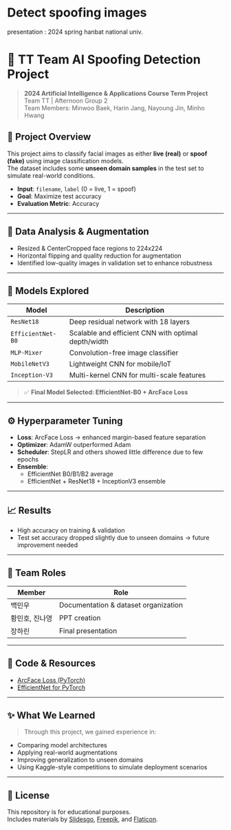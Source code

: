 # Detect spoofing images
presentation : 2024 spring hanbat national univ.

# 🧠 TT Team AI Spoofing Detection Project

> **2024 Artificial Intelligence & Applications Course Term Project**  
> Team TT | Afternoon Group 2  
> Team Members: Minwoo Baek, Harin Jang, Nayoung Jin, Minho Hwang

## 📌 Project Overview

This project aims to classify facial images as either **live (real)** or **spoof (fake)** using image classification models.  
The dataset includes some **unseen domain samples** in the test set to simulate real-world conditions.

- **Input**: `filename`, `label` (0 = live, 1 = spoof)
- **Goal**: Maximize test accuracy
- **Evaluation Metric**: Accuracy

---

## 🧪 Data Analysis & Augmentation

- Resized & CenterCropped face regions to 224x224
- Horizontal flipping and quality reduction for augmentation
- Identified low-quality images in validation set to enhance robustness

---

## 🧠 Models Explored

| Model | Description |
|-------|-------------|
| `ResNet18` | Deep residual network with 18 layers |
| `EfficientNet-B0` | Scalable and efficient CNN with optimal depth/width |
| `MLP-Mixer` | Convolution-free image classifier |
| `MobileNetV3` | Lightweight CNN for mobile/IoT |
| `Inception-V3` | Multi-kernel CNN for multi-scale features |

> ✅ **Final Model Selected: EfficientNet-B0 + ArcFace Loss**

---

## ⚙️ Hyperparameter Tuning

- **Loss**: ArcFace Loss → enhanced margin-based feature separation
- **Optimizer**: AdamW outperformed Adam
- **Scheduler**: StepLR and others showed little difference due to few epochs
- **Ensemble**:  
  - EfficientNet B0/B1/B2 average  
  - EfficientNet + ResNet18 + InceptionV3 ensemble

---

## 📈 Results

- High accuracy on training & validation
- Test set accuracy dropped slightly due to unseen domains → future improvement needed

---

## 💬 Team Roles

| Member | Role |
|--------|------|
| 백민우 | Documentation & dataset organization |
| 황민호, 진나영 | PPT creation |
| 장하린 | Final presentation |

---

## 🔗 Code & Resources

- [ArcFace Loss (PyTorch)](https://github.com/shyhyawJou/ArcFace-PyTorch)  
- [EfficientNet for PyTorch](https://github.com/lukemelas/EfficientNet-PyTorch)

---

## ✨ What We Learned

> Through this project, we gained experience in:
- Comparing model architectures
- Applying real-world augmentations
- Improving generalization to unseen domains
- Using Kaggle-style competitions to simulate deployment scenarios

---

## 📄 License

This repository is for educational purposes.  
Includes materials by [Slidesgo](https://bit.ly/3A1uf1Q), [Freepik](http://bit.ly/2TyoMsr), and [Flaticon](http://bit.ly/2TtBDfr).
